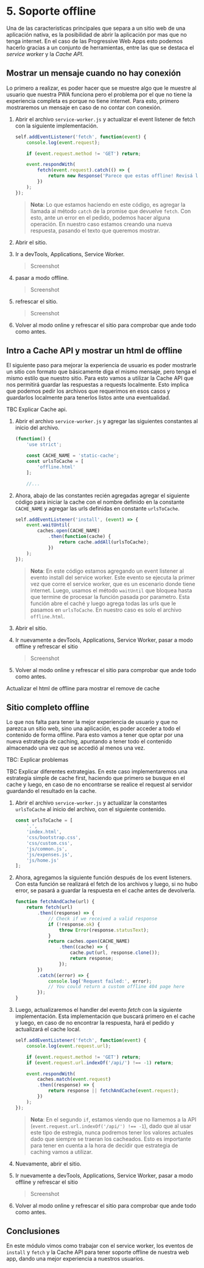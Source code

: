 # 5. Soporte offline

Una de las caracteristicas principales que separa a un sitio web de una aplicación nativa, es la posibilidad de abrir la aplicación por mas que no tenga internet. En el caso de las Progressive Web Apps esto podemos hacerlo gracias a un conjunto de herramientas, entre las que se destaca el _service worker_ y la _Cache API_.

## Mostrar un mensaje cuando no hay conexión

Lo primero a realizar, es poder hacer que se muestre algo que le muestre al usuario que nuestra PWA funciona pero el problema por el que no tiene la experiencia completa es porque no tiene internet. Para esto, primero mostraremos un mensaje en caso de no contar con conexión.


1. Abrir el archivo `service-worker.js` y actualizar el event listener de fetch con la siguiente implementación.

    ```js
    self.addEventListener('fetch', function(event) {
        console.log(event.request);

        if (event.request.method != 'GET') return;

        event.respondWith(
            fetch(event.request).catch(() => {
                return new Response('Parece que estas offline! Revisá la conexión y volvé a intentar.');
            })
        );
    });
    ```

    > **Nota**: Lo que estamos haciendo en este código, es agregar la llamada al método `catch` de la promise que devuelve `fetch`. Con esto, ante un error en el pedido, podemos hacer alguna operación. En nuestro caso estamos creando una nueva respuesta, pasando el texto que queremos mostrar.

1. Abrir el sitio.

1. Ir a devTools, Applications, Service Worker.

    > Screenshot

1. pasar a modo offline.

    > Screenshot

1. refrescar el sitio.

    > Screenshot

1. Volver al modo online y refrescar el sitio para comprobar que ande todo como antes.

## Intro a Cache API y mostrar un html de offline

El siguiente paso para mejorar la experiencia de usuario es poder mostrarle un sitio con formato que básicamente diga el mismo mensaje, pero tenga el mismo estilo que nuestro sitio. Para esto vamos a utilizar la Cache API que nos permitirá guardar las respuestas a requests localmente. Esto implica que podemos pedir los archivos que requerimos en esos casos y guardarlos localmente para tenerlos listos ante una eventualidad.

TBC Explicar Cache api.

1. Abrir el archivo `service-worker.js` y agregar las siguientes constantes al inicio del archivo.

    ```js
    (function() {
        'use strict';

        const CACHE_NAME = 'static-cache';
        const urlsToCache = [
            'offline.html'
        ];

        //...
    ```


1. Ahora, abajo de las constantes recién agregadas agregar el siguiente código para iniciar la cache con el nombre definido en la constante `CACHE_NAME` y agregar las urls definidas en constante `urlsToCache`.

    ```js
    self.addEventListener('install', (event) => {
        event.waitUntil(
            caches.open(CACHE_NAME)
                .then(function(cache) {
                    return cache.addAll(urlsToCache);
                })
        );
    });
    ```

    > **Nota**: En este código estamos agregando un event listener al evento install del service worker. Este evento se ejecuta la primer vez que corre el service worker, que es un escenario donde tiene internet. Luego, usamos el método `waitUntil` que bloquea hasta que termine de procesar la función pasada por parametro. Esta función abre el caché y luego agrega todas las urls que le pasamos en `urlsToCache`. En nuestro caso es solo el archivo `offline.html`.

1. Abrir el sitio.

1. Ir nuevamente a devTools, Applications, Service Worker, pasar a modo offline y refrescar el sitio

    > Screenshot

1. Volver al modo online y refrescar el sitio para comprobar que ande todo como antes.


Actualizar el html de offline para mostrar el remove de cache

## Sitio completo offline

Lo que nos falta para tener la mejor experiencia de usuario y que no parezca un sitio web, sino una aplicación, es poder acceder a todo el contenido de forma offline. Para esto vamos a tener que optar por una nueva estrategia de caching, apuntando a tener todo el contenido almacenado una vez que se accedió al menos una vez.

TBC: Explicar problemas

TBC Explicar diferentes extrategias. En este caso implementaremos una estrategia simple de cache first, haciendo que primero se busque en el cache y luego, en caso de no encontrarse se realice el request al servidor guardando el resultado en la cache.

1. Abrir el archivo `service-worker.js` y actualizar la constantes `urlsToCache` al inicio del archivo, con el siguiente contenido.

    ```js
    const urlsToCache = [
        '.',
        'index.html',
        'css/bootstrap.css',
        'css/custom.css',
        'js/common.js',
        'js/expenses.js',
        'js/home.js'
    ];
    ```

1. Ahora, agregamos la siguiente función después de los event listeners. Con esta función se realizará el fetch de los archivos y luego, si no hubo error, se pasará a guardar la respuesta en el cache antes de devolverla.

    ```js
    function fetchAndCache(url) {
        return fetch(url)
            .then((response) => {
                // Check if we received a valid response
                if (!response.ok) {
                    throw Error(response.statusText);
                }
                return caches.open(CACHE_NAME)
                    .then((cache) => {
                        cache.put(url, response.clone());
                        return response;
                    });
            })
            .catch((error) => {
                console.log('Request failed:', error);
                // You could return a custom offline 404 page here
            });
    }
    ```

1. Luego, actualizaremos el handler del evento _fetch_ con la siguiente implementación. Esta implementación que buscará primero en el cache y luego, en caso de no encontrar la respuesta, hará el pedido y actualizará el cache local.

    ```js
    self.addEventListener('fetch', function(event) {
        console.log(event.request.url);

        if (event.request.method != 'GET') return;
        if (event.request.url.indexOf('/api/') !== -1) return;

        event.respondWith(
            caches.match(event.request)
            .then((response) => {
                return response || fetchAndCache(event.request);
            })
        );
    });
    ```

    > **Nota**: En el segundo `if`, estamos viendo que no llamemos a la API (`event.request.url.indexOf('/api/') !== -1`), dado que al usar este tipo de estregia, nunca podremos tener los valores actuales dado que siempre se traeran los cacheados. Esto es importante para tener en cuenta a la hora de decidir que estrategia de caching vamos a utilizar.

1. Nuevamente, abrir el sitio.

1. Ir nuevamente a devTools, Applications, Service Worker, pasar a modo offline y refrescar el sitio

    > Screenshot

1. Volver al modo online y refrescar el sitio para comprobar que ande todo como antes.

## Conclusiones

En este módulo vimos como trabajar con el service worker, los eventos de `install` y `fetch` y la Cache API para tener soporte offline de nuestra web app, dando una mejor experiencia a nuestros usuarios.